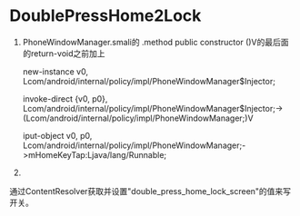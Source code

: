 # DoublePressHome2Lock
1.
    PhoneWindowManager.smali的
    .method public constructor <init>()V的最后面的return-void之前加上

    new-instance v0, Lcom/android/internal/policy/impl/PhoneWindowManager$Injector;

    invoke-direct {v0, p0}, Lcom/android/internal/policy/impl/PhoneWindowManager$Injector;-><init>(Lcom/android/internal/policy/impl/PhoneWindowManager;)V

    iput-object v0, p0, Lcom/android/internal/policy/impl/PhoneWindowManager;->mHomeKeyTap:Ljava/lang/Runnable;
    
2.
  通过ContentResolver获取并设置"double_press_home_lock_screen"的值来写开关。
